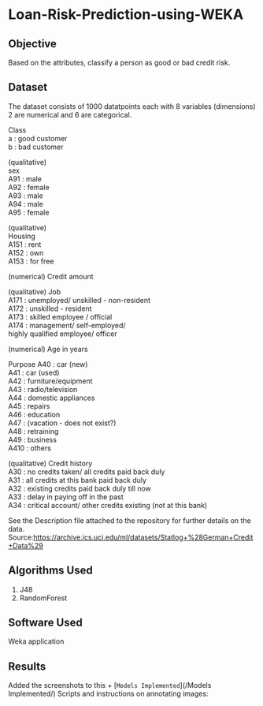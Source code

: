 # Loan-Risk-Prediction-using-WEKA

## Objective
Based on the attributes, classify a person as good or bad credit risk.

## Dataset 
The dataset consists of 1000 datatpoints each with 8 variables (dimensions) 2 are numerical and 6 are categorical.

Class\
a : good customer\
b : bad customer 

(qualitative)\
sex\
A91 : male\
A92 : female\
A93 : male\
A94 : male\
A95 : female

(qualitative)\
Housing\
A151 : rent\
A152 : own\
A153 : for free

(numerical)
Credit amount

(qualitative)
Job\
A171 : unemployed/ unskilled - non-resident\
A172 : unskilled - resident\
A173 : skilled employee / official\
A174 : management/ self-employed/\
highly qualified employee/ officer

(numerical)
Age in years

Purpose
A40 : car (new)\
A41 : car (used)\
A42 : furniture/equipment\
A43 : radio/television\
A44 : domestic appliances\
A45 : repairs\
A46 : education\
A47 : (vacation - does not exist?)\
A48 : retraining\
A49 : business\
A410 : others

(qualitative)
Credit history\
A30 : no credits taken/ all credits paid back duly\
A31 : all credits at this bank paid back duly\
A32 : existing credits paid back duly till now\
A33 : delay in paying off in the past\
A34 : critical account/ other credits existing (not at this bank)

See the Description file attached to the repository for further details on the data. Source:https://archive.ics.uci.edu/ml/datasets/Statlog+%28German+Credit+Data%29

## Algorithms Used 
1. J48
2. RandomForest

## Software Used
Weka application

## Results 
Added the screenshots to this + [`Models Implemented`](/Models Implemented/) Scripts and instructions on annotating images:
